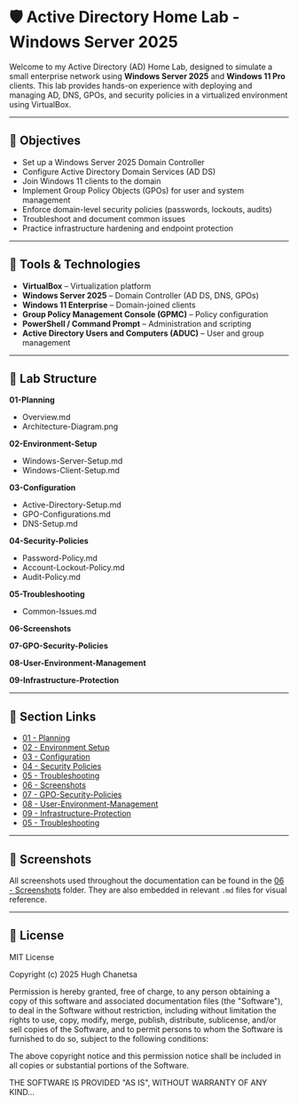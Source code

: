 # 🛡️ Active Directory Home Lab - Windows Server 2025

Welcome to my Active Directory (AD) Home Lab, designed to simulate a small enterprise network using **Windows Server 2025** and **Windows 11 Pro** clients. This lab provides hands-on experience with deploying and managing AD, DNS, GPOs, and security policies in a virtualized environment using VirtualBox.

---

## 🎯 Objectives

- Set up a Windows Server 2025 Domain Controller
- Configure Active Directory Domain Services (AD DS)
- Join Windows 11 clients to the domain
- Implement Group Policy Objects (GPOs) for user and system management
- Enforce domain-level security policies (passwords, lockouts, audits)
- Troubleshoot and document common issues
- Practice infrastructure hardening and endpoint protection

---

## 🧰 Tools & Technologies

- **VirtualBox** – Virtualization platform
- **Windows Server 2025** – Domain Controller (AD DS, DNS, GPOs)
- **Windows 11 Enterprise** – Domain-joined clients
- **Group Policy Management Console (GPMC)** – Policy configuration
- **PowerShell / Command Prompt** – Administration and scripting
- **Active Directory Users and Computers (ADUC)** – User and group management

---

## 📂 Lab Structure

**01-Planning**
  * Overview.md
  * Architecture-Diagram.png

**02-Environment-Setup**
  * Windows-Server-Setup.md
  * Windows-Client-Setup.md

**03-Configuration**
  * Active-Directory-Setup.md
  * GPO-Configurations.md
  * DNS-Setup.md

**04-Security-Policies**
  * Password-Policy.md
  * Account-Lockout-Policy.md
  * Audit-Policy.md

**05-Troubleshooting**
  * Common-Issues.md

**06-Screenshots**

**07-GPO-Security-Policies**

**08-User-Environment-Management**

**09-Infrastructure-Protection**

---

## 🔗 Section Links

- [01 - Planning](./01-Planning/Overview.md)
- [02 - Environment Setup](./02-Environment-Setup/Windows-Server-Setup.md)
- [03 - Configuration](./03-Configuration/Active-Directory-Setup.md)
- [04 - Security Policies](./04-Security-Policies/Password-Policy.md)
- [05 - Troubleshooting](./05-Troubleshooting/Common-Issues.md)
- [06 - Screenshots](./06-Screenshots)
- [07 - GPO-Security-Policies](./02-Environment-Setup/Windows-Server-Setup.md)
- [08 - User-Environment-Management](./03-Configuration/Active-Directory-Setup.md)
- [09 - Infrastructure-Protection](./04-Security-Policies/Password-Policy.md)
- [05 - Troubleshooting](./05-Troubleshooting/Common-Issues.md)

---

## 📸 Screenshots

All screenshots used throughout the documentation can be found in the [06 - Screenshots](./06-Screenshots) folder. They are also embedded in relevant `.md` files for visual reference.

---

## 📘 License

MIT License

Copyright (c) 2025 Hugh Chanetsa

Permission is hereby granted, free of charge, to any person obtaining a copy
of this software and associated documentation files (the "Software"), to deal
in the Software without restriction, including without limitation the rights
to use, copy, modify, merge, publish, distribute, sublicense, and/or sell
copies of the Software, and to permit persons to whom the Software is
furnished to do so, subject to the following conditions:

The above copyright notice and this permission notice shall be included in all
copies or substantial portions of the Software.

THE SOFTWARE IS PROVIDED "AS IS", WITHOUT WARRANTY OF ANY KIND...
